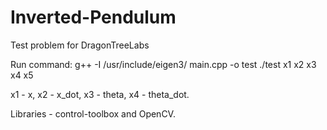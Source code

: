 # Inverted-Pendulum
Test problem for DragonTreeLabs

Run command: g++ -I /usr/include/eigen3/ main.cpp -o test
./test x1 x2 x3 x4 x5

x1 - x, x2 - x_dot, x3 - theta, x4 - theta_dot.

Libraries - control-toolbox and OpenCV.

